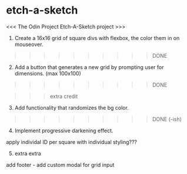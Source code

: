 # etch-a-sketch

<<< The Odin Project Etch-A-Sketch project >>>

1. Create a 16x16 grid of square divs with flexbox, the color them in on mouseover.

>>>>>>>>>>DONE

2. Add a button that generates a new grid by prompting user for dimensions. (max 100x100)

>>>>>>>>>>DONE

>>> extra credit

3. Add functionality that randomizes the bg color.

>>>>>>>>>>DONE (-ish)

4. Implement progressive darkening effect.

apply individal ID per square with individual styling???

5. extra extra

add footer - add custom modal for grid input